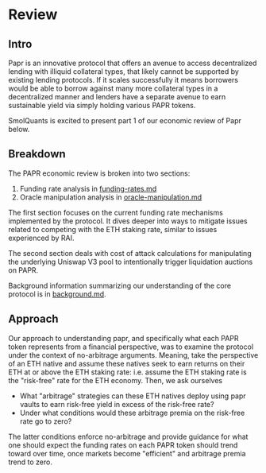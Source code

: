 # Review

## Intro

Papr is an innovative protocol that offers an avenue to access decentralized lending with illiquid collateral types, that likely
cannot be supported by existing lending protocols. If it scales successfully it means borrowers would be able to borrow against many more
collateral types in a decentralized manner and lenders have a separate avenue to earn sustainable yield via simply holding various
PAPR tokens.

SmolQuants is excited to present part 1 of our economic review of Papr below.


## Breakdown

The PAPR economic review is broken into two sections:

1. Funding rate analysis in [funding-rates.md](./funding-rates.md)
2. Oracle manipulation analysis in [oracle-manipulation.md](./oracle-manipulation.md)

The first section focuses on the current funding rate mechanisms implemented by the protocol. It dives deeper into
ways to mitigate issues related to competing with the ETH staking rate, similar to issues experienced by RAI.

The second section deals with cost of attack calculations for manipulating the underlying Uniswap V3 pool to
intentionally trigger liquidation auctions on PAPR.

Background information summarizing our understanding of the core protocol is in [background.md](./background.md).

## Approach

Our approach to understanding papr, and specifically what each PAPR token represents from a financial perspective,
was to examine the protocol under the context of no-arbitrage arguments. Meaning, take the perspective of an ETH
native and assume these natives seek to earn returns on their ETH at or above the ETH staking rate: i.e. assume
the ETH staking rate is the "risk-free" rate for the ETH economy. Then, we ask ourselves

- What "arbitrage" strategies can these ETH natives deploy using papr vaults to earn risk-free yield in excess of the risk-free rate?
- Under what conditions would these arbitrage premia on the risk-free rate go to zero?

The latter conditions enforce no-arbitrage and provide guidance for what one should expect the funding rates on each
PAPR token should trend toward over time, once markets become "efficient" and arbitrage premia trend to zero.


